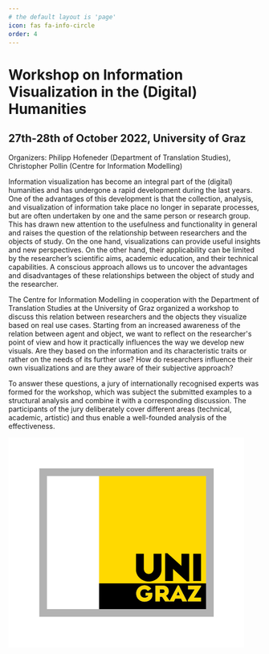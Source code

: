 ```yaml
---
# the default layout is 'page'
icon: fas fa-info-circle
order: 4
---
```


# Workshop on Information Visualization in the (Digital) Humanities

## 27th-28th of October 2022, University of Graz 

Organizers: Philipp Hofeneder (Department of Translation Studies), Christopher Pollin (Centre for Information Modelling)

Information visualization has become an integral part of the (digital) humanities and has undergone a rapid development during the last years. One of the advantages of this development is that the collection, analysis, and visualization of information take place no longer in separate processes, but are often undertaken by one and the same person or research group. This has drawn new attention to the usefulness and functionality in general and raises the question of the relationship between researchers and the objects of study. On the one hand, visualizations can provide useful insights and new perspectives. On the other hand, their applicability can be limited by the researcher’s scientific aims, academic education, and their technical capabilities. A conscious approach allows us to uncover the advantages and disadvantages of these relationships between the object of study and the researcher.

The Centre for Information Modelling in cooperation with the Department of Translation Studies at the University of Graz organized a workshop to discuss this relation between researchers and the objects they visualize based on real use cases. Starting from an increased awareness of the relation between agent and object, we want to reflect on the researcher's point of view and how it practically influences the way we develop new visuals. Are they based on the information and its characteristic traits or rather on the needs of its further use? How do researchers influence their own visualizations and are they aware of their subjective approach?

To answer these questions, a jury of internationally recognised experts was formed for the workshop, which was subject the submitted examples to a structural analysis and combine it with a corresponding discussion. The participants of the jury deliberately cover different areas (technical, academic, artistic) and thus enable a well-founded analysis of the effectiveness.

![Logo University of Graz](\assets\img\uni_graz.jpg)